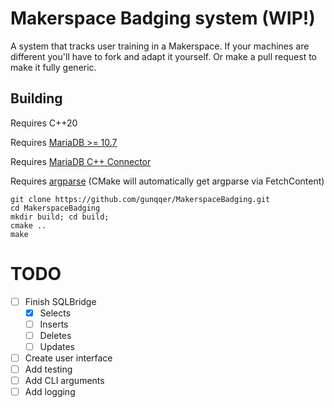 # Makerspace Badging system (WIP!)
A system that tracks user training in a Makerspace. If your machines are different you'll have to fork and adapt it yourself. Or make a pull request to make it fully generic.

## Building
Requires C++20

Requires [MariaDB >= 10.7](https://mariadb.com/downloads/)

Requires [MariaDB C++ Connector](https://mariadb.com/docs/skysql/connect/programming-languages/cpp/)

Requires [argparse](https://github.com/jamolnng/argparse) (CMake will automatically get argparse via FetchContent)

```
git clone https://github.com/gunqqer/MakerspaceBadging.git
cd MakerspaceBadging
mkdir build; cd build;
cmake ..
make
```

# TODO
- [ ] Finish SQLBridge
	- [X] Selects
	- [ ] Inserts
	- [ ] Deletes
	- [ ] Updates
- [ ] Create user interface
- [ ] Add testing
- [ ] Add CLI arguments
- [ ] Add logging
